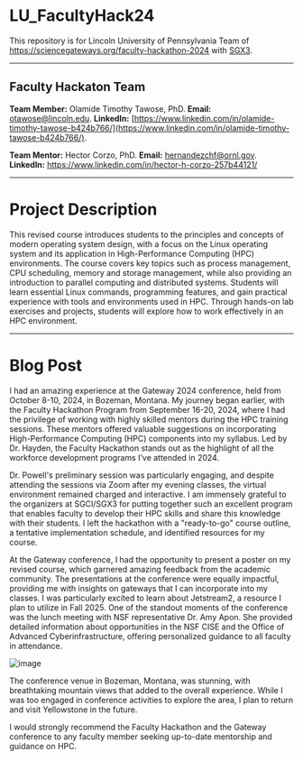 # LU_FacultyHack24

This repository is for Lincoln University of Pennsylvania Team of https://sciencegateways.org/faculty-hackathon-2024 with [SGX3](https://sciencegateways.org/).

---

## Faculty Hackaton Team
**Team Member:** Olamide Timothy Tawose, PhD. 
**Email:** [otawose@lincoln.edu](mailto:otawose@lincoln.edu).
**LinkedIn:** [https://www.linkedin.com/in/olamide-timothy-tawose-b424b766/](https://www.linkedin.com/in/olamide-timothy-tawose-b424b766/).

**Team Mentor:** Hector Corzo, PhD.	
**Email:** hernandezchf@ornl.gov.	
**LinkedIn:** https://www.linkedin.com/in/hector-h-corzo-257b44121/

---
# Project Description
This revised course introduces students to the principles and concepts of modern operating system design, with a focus on the Linux operating system and its application in High-Performance Computing (HPC) environments. The course covers key topics such as process management, CPU scheduling, memory and storage management, while also providing an introduction to parallel computing and distributed systems. Students will learn essential Linux commands, programming features, and gain practical experience with tools and environments used in HPC. Through hands-on lab exercises and projects, students will explore how to work effectively in an HPC environment.

---
# Blog Post
I had an amazing experience at the Gateway 2024 conference, held from October 8-10, 2024, in Bozeman, Montana. My journey began earlier, with the Faculty Hackathon Program from September 16-20, 2024, where I had the privilege of working with highly skilled mentors during the HPC training sessions. These mentors offered valuable suggestions on incorporating High-Performance Computing (HPC) components into my syllabus. Led by Dr. Hayden, the Faculty Hackathon stands out as the highlight of all the workforce development programs I’ve attended in 2024.

Dr. Powell's preliminary session was particularly engaging, and despite attending the sessions via Zoom after my evening classes, the virtual environment remained charged and interactive. I am immensely grateful to the organizers at SGCI/SGX3 for putting together such an excellent program that enables faculty to develop their HPC skills and share this knowledge with their students. I left the hackathon with a "ready-to-go" course outline, a tentative implementation schedule, and identified resources for my course.

At the Gateway conference, I had the opportunity to present a poster on my revised course, which garnered amazing feedback from the academic community. The presentations at the conference were equally impactful, providing me with insights on gateways that I can incorporate into my classes. I was particularly excited to learn about Jetstream2, a resource I plan to utilize in Fall 2025. One of the standout moments of the conference was the lunch meeting with NSF representative Dr. Amy Apon. She provided detailed information about opportunities in the NSF CISE and the Office of Advanced Cyberinfrastructure, offering personalized guidance to all faculty in attendance.

![image](https://github.com/user-attachments/assets/9324e72a-5417-45c4-aa77-3615b0f5ea5d)


The conference venue in Bozeman, Montana, was stunning, with breathtaking mountain views that added to the overall experience. While I was too engaged in conference activities to explore the area, I plan to return and visit Yellowstone in the future.

I would strongly recommend the Faculty Hackathon and the Gateway conference to any faculty member seeking up-to-date mentorship and guidance on HPC.

